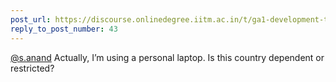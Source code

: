 ```yaml
---
post_url: https://discourse.onlinedegree.iitm.ac.in/t/ga1-development-tools-discussion-thread-tds-jan-2025/161083/46
reply_to_post_number: 43
---
```

[@s.anand](/u/s.anand) Actually, I’m using a personal laptop. Is this country dependent or restricted?